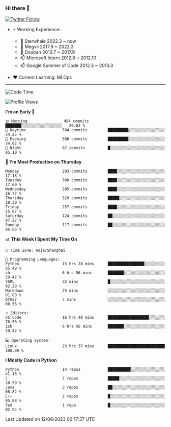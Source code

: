 ### Hi there 👋

[![Twitter Follow](https://img.shields.io/twitter/follow/tianweidut?style=social)](https://twitter.com/tianweidut)

- ⚡ Working Experience:
  - 🔭 Starwhale 2022.3 ~ now
  - 🌱 Megvii 2017.9 ~ 2022.3
  - 🌱 Douban 2013.7 ~ 2017.9
  - 📫 Microsoft Intern 2012.8 ~ 2012.10
  - 📫 Google Summer of Code 2012.3 ~ 2013.3

- ❤️ Current Learning: MLOps

---
<!--START_SECTION:waka-->
![Code Time](http://img.shields.io/badge/Code%20Time-4%2C150%20hrs%2052%20mins-blue)

![Profile Views](http://img.shields.io/badge/Profile%20Views-0-blue)

**I'm an Early 🐤** 

```text
🌞 Morning                454 commits         ███████░░░░░░░░░░░░░░░░░░   26.63 % 
🌆 Daytime                584 commits         █████████░░░░░░░░░░░░░░░░   34.25 % 
🌃 Evening                580 commits         █████████░░░░░░░░░░░░░░░░   34.02 % 
🌙 Night                  87 commits          █░░░░░░░░░░░░░░░░░░░░░░░░   05.10 % 
```
📅 **I'm Most Productive on Thursday** 

```text
Monday                   293 commits         ████░░░░░░░░░░░░░░░░░░░░░   17.18 % 
Tuesday                  300 commits         ████░░░░░░░░░░░░░░░░░░░░░   17.60 % 
Wednesday                285 commits         ████░░░░░░░░░░░░░░░░░░░░░   16.72 % 
Thursday                 329 commits         █████░░░░░░░░░░░░░░░░░░░░   19.30 % 
Friday                   257 commits         ████░░░░░░░░░░░░░░░░░░░░░   15.07 % 
Saturday                 124 commits         ██░░░░░░░░░░░░░░░░░░░░░░░   07.27 % 
Sunday                   117 commits         ██░░░░░░░░░░░░░░░░░░░░░░░   06.86 % 
```


📊 **This Week I Spent My Time On** 

```text
🕑︎ Time Zone: Asia/Shanghai

💬 Programming Languages: 
Python                   15 hrs 28 mins      ████████████████░░░░░░░░░   65.49 % 
sh                       6 hrs 56 mins       ███████░░░░░░░░░░░░░░░░░░   29.42 % 
YAML                     32 mins             █░░░░░░░░░░░░░░░░░░░░░░░░   02.29 % 
Markdown                 25 mins             ░░░░░░░░░░░░░░░░░░░░░░░░░   01.80 % 
Other                    7 mins              ░░░░░░░░░░░░░░░░░░░░░░░░░   00.56 % 

🔥 Editors: 
VS Code                  16 hrs 40 mins      ██████████████████░░░░░░░   70.58 % 
Zsh                      6 hrs 56 mins       ███████░░░░░░░░░░░░░░░░░░   29.42 % 

💻 Operating System: 
Linux                    23 hrs 37 mins      █████████████████████████   100.00 % 
```

**I Mostly Code in Python** 

```text
Python                   14 repos            ██████████░░░░░░░░░░░░░░░   41.18 % 
C                        7 repos             █████░░░░░░░░░░░░░░░░░░░░   20.59 % 
Java                     3 repos             ██░░░░░░░░░░░░░░░░░░░░░░░   08.82 % 
C++                      2 repos             █░░░░░░░░░░░░░░░░░░░░░░░░   05.88 % 
TeX                      1 repo              █░░░░░░░░░░░░░░░░░░░░░░░░   02.94 % 
```




 Last Updated on 12/06/2023 00:17:37 UTC
<!--END_SECTION:waka-->
